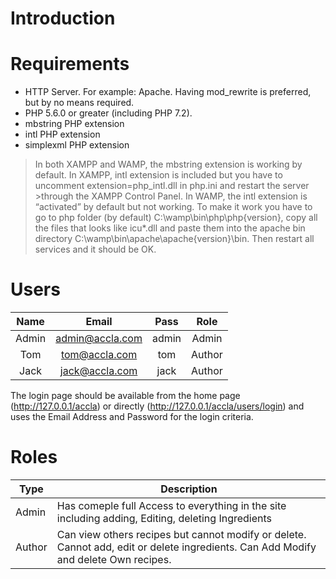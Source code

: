 # Introduction 

# Requirements
* HTTP Server. For example: Apache. Having mod_rewrite is preferred, but by no means required.
* PHP 5.6.0 or greater (including PHP 7.2).
* mbstring PHP extension
* intl PHP extension
* simplexml PHP extension

>In both XAMPP and WAMP, the mbstring extension is working by default.
>In XAMPP, intl extension is included but you have to uncomment extension=php_intl.dll in php.ini and restart the server >through the XAMPP Control Panel.
>In WAMP, the intl extension is “activated” by default but not working. To make it work you have to go to php folder (by default) C:\wamp\bin\php\php{version}, copy all the files that looks like icu*.dll and paste them into the apache bin directory C:\wamp\bin\apache\apache{version}\bin. Then restart all services and it should be OK.

# Users
| Name  | Email           | Pass  | Role  |
| :---: | :-------------: | :---: | :----:|
| Admin | admin@accla.com | admin | Admin |
| Tom   | tom@accla.com   | tom   | Author|
| Jack  | jack@accla.com  | jack  | Author|

The login page should be available from the home page (http://127.0.0.1/accla) or directly (http://127.0.0.1/accla/users/login) and uses the Email Address and Password for the login criteria.

# Roles
| Type  | Description|
| ----- | -----------|
| Admin | Has comeple full Access to everything in the site including adding, Editing, deleting Ingredients |
| Author| Can view others recipes but cannot modify or delete. Cannot add, edit or delete ingredients. Can Add Modify and delete Own recipes. |
